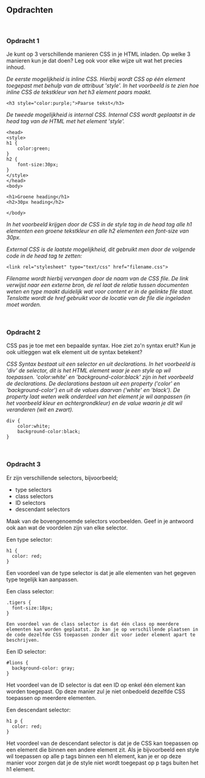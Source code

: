 ## **Opdrachten**

<br>

### **Opdracht 1**

Je kunt op 3 verschillende manieren CSS in je HTML inladen. Op welke 3 manieren kun je dat doen? Leg ook voor elke wijze uit wat het precies inhoud.

_De eerste mogelijkheid is inline CSS. Hierbij wordt CSS op één element toegepast met behulp van de attribuut 'style'. In het voorbeeld is te zien hoe inline CSS de tekstkleur van het h3 element paars maakt._
```
<h3 style="color:purple;">Paarse tekst</h3>
```

_De tweede mogelijkheid is internal CSS. Internal CSS wordt geplaatst in de head tag van de HTML met het element 'style'._
```
<head>
<style> 
h1 {
    color:green;
}
h2 {
    font-size:30px;
}
</style>
</head>
<body>

<h1>Groene heading</h1>
<h2>30px heading</h2>

</body>
```
_In het voorbeeld krijgen door de CSS in de style tag in de head tag alle h1 elementen een groene tekstkleur en alle h2 elementen een font-size van 30px._

_External CSS is de laatste mogelijkheid, dit gebruikt men door de volgende code in de head tag te zetten:_
```
<link rel="stylesheet" type="text/css" href="filename.css">
```

_Filename wordt hierbij vervangen door de naam van de CSS file. De link verwijst naar een externe bron, de rel laat de relatie tussen documenten weten en type maakt duidelijk wat voor content er in de gelinkte file staat. Tenslotte wordt de href gebruikt voor de locatie van de file die ingeladen moet worden._


<br>

### **Opdracht 2**

CSS pas je toe met een bepaalde syntax. Hoe ziet zo'n syntax eruit? Kun je ook uitleggen wat elk element uit de syntax betekent?

_CSS Syntax bestaat uit een selector en uit declarations. In het voorbeeld is 'div' de selector, dit is het HTML element waar je een style op wil toepassen. 'color:white' en 'background-color:black' zijn in het voorbeeld de declarations. De declarations bestaan uit een property ('color' en 'background-color') en uit de values daarvan ('white' en 'black'). De property laat weten welk onderdeel van het element je wil aanpassen (in het voorbeeld kleur en achtergrondkleur) en de value waarin je dit wil veranderen (wit en zwart)._

```
div {
    color:white;
    background-color:black;
}
```


<br>

### **Opdracht 3**

Er zijn verschillende selectors, bijvoorbeeld;

* type selectors
* class selectors
* ID selectors
* descendant selectors

Maak van de bovengenoemde selectors voorbeelden. Geef in je antwoord ook aan wat de voordelen zijn van elke selector.

Een type selector:
```
h1 {
  color: red;
}
```
Een voordeel van de type selector is dat je alle elementen van het gegeven type tegelijk kan aanpassen.


Een class selector:
```
.tigers {
  font-size:18px;
}

Een voordeel van de class selector is dat één class op meerdere elementen kan worden geplaatst. Zo kan je op verschillende plaatsen in de code dezelfde CSS toepassen zonder dit voor ieder element apart te beschrijven.

```
Een ID selector:
```
#lions {
  background-color: gray;
}
```
Het voordeel van de ID selector is dat een ID op enkel één element kan worden toegepast. Op deze manier zul je niet onbedoeld dezelfde CSS toepassen op meerdere elementen.

Een descendant selector:
```
h1 p {
  color: red;
}
```
Het voordeel van de descendant selector is dat je de CSS kan toepassen op een element die binnen een andere element zit. Als je bijvoorbeeld een style wil toepassen op alle p tags binnen een h1 element, kan je er op deze manier voor zorgen dat je de style niet wordt toegepast op p tags buiten het h1 element.
